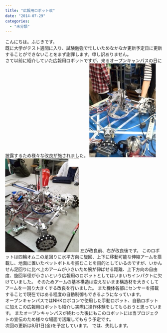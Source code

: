 ```yaml
---
title: "広報用ロボット改"
date: "2014-07-29"
categories: 
  - "未分類"
---
```


こんにちは。ふじきです。  
既に大学がテスト週間に入り、試験勉強で忙しいためなかなか更新予定日に更新することができないことをまず謝罪します。申し訳ありません。  
さて以前に紹介していた広報用ロボットですが、来るオープンキャンパスの日に披露するため様々な改良が施されました。 [![広報3](images/20c481f68a9ef97d662d8ca353611bd8-e1406644544211-213x300.jpg)](http://www.fortefibre.net/blog/wp-content/uploads/2014/07/20c481f68a9ef97d662d8ca353611bd8-e1406644544211.jpg)[![広報4](images/db4288d7b676645b2fd474bef8a04604-237x300.jpg)](http://www.fortefibre.net/blog/wp-content/uploads/2014/07/db4288d7b676645b2fd474bef8a04604.jpg) 左が改良前、右が改良後です。 このロボットは四輪オムニの足回りに水平方向に旋回、上下に移動可能な伸縮アームを搭載し、地面に置いたペットボトルを掴むことを目的としているのですが、いかんせん足回りに比べ上のアームが小さいため腕が伸ばせる距離、上下方向の自由度、旋回半径が小さいという広報用のロボットとしてはいまいちインパクトに欠けていました。 そのためアームの基本構造は変えないまま構造材を大きくしてアームを一回り大きくする改良を行いました。 また機体各部にセンサーを搭載することで現在ではある程度の自動制御もできるようになっています。  
オープンキャンパスではNHKロボコンで使用した手動ロボット、自動ロボットに加えこの広報用ロボットも紹介し実際に操作体験をしてもらおうと思っています。 またオープンキャンパスが終わった後にもこのロボットには当プロジェクトの宣伝のため様々な場面で活躍してもらう予定です。  
次回の更新は8月1日(金)を予定しています。 では、失礼します。
